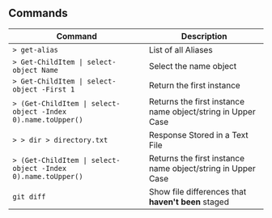 ## Commands

| Command | Description |
| --- | --- |
| `> get-alias` | List of all Aliases |
| `> Get-ChildItem \| select-object Name` | Select the name object |
| `> Get-ChildItem \| select-object -First 1` | Return the first instance |
| `> (Get-ChildItem \| select-object -Index 0).name.toUpper()` | Returns the first instance name object/string in Upper Case |
| `> > dir > directory.txt` | Response Stored in a Text File |
| `> (Get-ChildItem \| select-object -Index 0).name.toUpper()` | Returns the first instance name object/string in Upper Case |
| `git diff` | Show file differences that **haven't been** staged |
